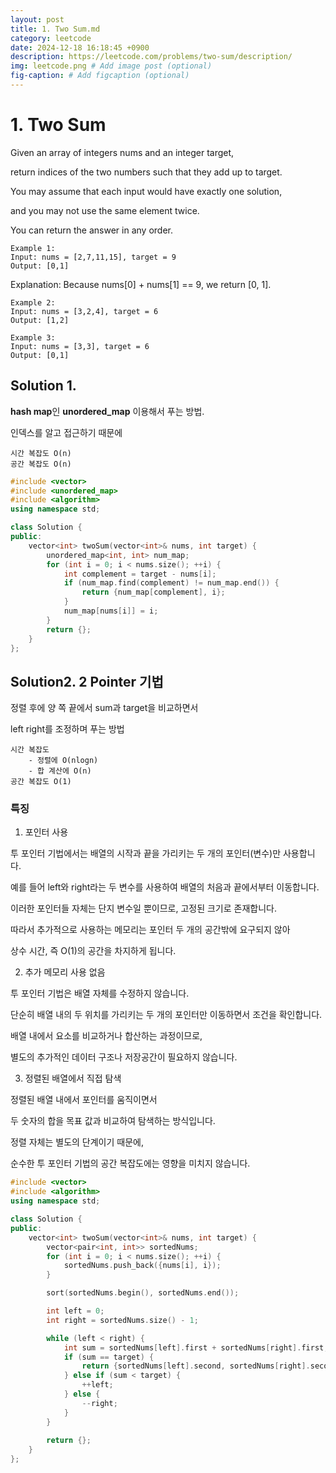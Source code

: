 ```yaml
---
layout: post
title: 1. Two Sum.md
category: leetcode
date: 2024-12-18 16:18:45 +0900
description: https://leetcode.com/problems/two-sum/description/
img: leetcode.png # Add image post (optional)
fig-caption: # Add figcaption (optional)
---
```


            
# 1. Two Sum 

Given an array of integers nums and an integer target, 

return indices of the two numbers such that they add up to target.

You may assume that each input would have exactly one solution, 

and you may not use the same element twice.

You can return the answer in any order.

    Example 1:
    Input: nums = [2,7,11,15], target = 9
    Output: [0,1]
Explanation: Because nums[0] + nums[1] == 9, we return [0, 1].

    Example 2:
    Input: nums = [3,2,4], target = 6
    Output: [1,2]

    Example 3:
    Input: nums = [3,3], target = 6
    Output: [0,1]



## Solution 1.

**hash map**인 **unordered_map** 이용해서 푸는 방법.

인덱스를 알고 접근하기 때문에 

    시간 복잡도 O(n)
    공간 복잡도 O(n)

```cpp
#include <vector>
#include <unordered_map>
#include <algorithm>
using namespace std;

class Solution {
public:
    vector<int> twoSum(vector<int>& nums, int target) {
        unordered_map<int, int> num_map;
        for (int i = 0; i < nums.size(); ++i) {
            int complement = target - nums[i];
            if (num_map.find(complement) != num_map.end()) {
                return {num_map[complement], i};
            }
            num_map[nums[i]] = i;
        }
        return {};
    }
};
```

## Solution2. 2 Pointer 기법

정렬 후에 양 쪽 끝에서 sum과 target을 비교하면서 

left right를 조정하며 푸는 방법

    시간 복잡도 
        - 정렬에 O(nlogn) 
        - 합 계산에 O(n)
    공간 복잡도 O(1)

### 특징
1. 포인터 사용
   
투 포인터 기법에서는 배열의 시작과 끝을 가리키는 두 개의 포인터(변수)만 사용합니다.

예를 들어 left와 right라는 두 변수를 사용하여 배열의 처음과 끝에서부터 이동합니다.

이러한 포인터들 자체는 단지 변수일 뿐이므로, 고정된 크기로 존재합니다. 

따라서 추가적으로 사용하는 메모리는 포인터 두 개의 공간밖에 요구되지 않아 

상수 시간, 즉 O(1)의 공간을 차지하게 됩니다.

2. 추가 메모리 사용 없음
   
투 포인터 기법은 배열 자체를 수정하지 않습니다. 

단순히 배열 내의 두 위치를 가리키는 두 개의 포인터만 이동하면서 조건을 확인합니다.

배열 내에서 요소를 비교하거나 합산하는 과정이므로, 

별도의 추가적인 데이터 구조나 저장공간이 필요하지 않습니다.

3. 정렬된 배열에서 직접 탐색

정렬된 배열 내에서 포인터를 움직이면서 

두 숫자의 합을 목표 값과 비교하여 탐색하는 방식입니다. 

정렬 자체는 별도의 단계이기 때문에, 

순수한 투 포인터 기법의 공간 복잡도에는 영향을 미치지 않습니다.


```cpp
#include <vector>
#include <algorithm>
using namespace std;

class Solution {
public:
    vector<int> twoSum(vector<int>& nums, int target) {
        vector<pair<int, int>> sortedNums;
        for (int i = 0; i < nums.size(); ++i) {
            sortedNums.push_back({nums[i], i});
        }

        sort(sortedNums.begin(), sortedNums.end());

        int left = 0;
        int right = sortedNums.size() - 1;

        while (left < right) {
            int sum = sortedNums[left].first + sortedNums[right].first;
            if (sum == target) {
                return {sortedNums[left].second, sortedNums[right].second};
            } else if (sum < target) {
                ++left;
            } else {
                --right;
            }
        }
        
        return {};
    }
};
```